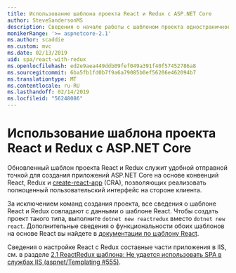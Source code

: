 ```yaml
---
title: Использование шаблона проекта React и Redux с ASP.NET Core
author: SteveSandersonMS
description: Сведения о начале работы с шаблоном проекта одностраничного приложения (SPA) ASP.NET Core для React с Redux и create-react-app.
monikerRange: '>= aspnetcore-2.1'
ms.author: scaddie
ms.custom: mvc
ms.date: 02/13/2019
uid: spa/react-with-redux
ms.openlocfilehash: ed2e9aea449ddb09fef049a391f40f57452786a8
ms.sourcegitcommit: 6ba5fb1fd0b7f9a6a79085b0ef56206e462094b7
ms.translationtype: MT
ms.contentlocale: ru-RU
ms.lasthandoff: 02/14/2019
ms.locfileid: "56248086"
---
```

# <a name="use-the-react-with-redux-project-template-with-aspnet-core"></a>Использование шаблона проекта React и Redux с ASP.NET Core

Обновленный шаблон проекта React и Redux служит удобной отправной точкой для создания приложений ASP.NET Core на основе конвенций React, Redux и [create-react-app](https://github.com/facebookincubator/create-react-app) (CRA), позволяющих реализовать полноценный пользовательский интерфейс на стороне клиента.

За исключением команд создания проекта, все сведения о шаблоне React и Redux совпадают с данными о шаблоне React. Чтобы создать проект такого типа, выполните `dotnet new reactredux` вместо `dotnet new react`. Дополнительные сведения о функциональности обоих шаблонов на основе React вы найдете в [документации по шаблону React](xref:spa/react).

Сведения о настройке React с Redux составные части приложения в IIS, см. в разделе [2.1 ReactRedux шаблона: Не удается использовать SPA в службах IIS (aspnet/Templating &num;555)](https://github.com/aspnet/Templating/issues/555).

